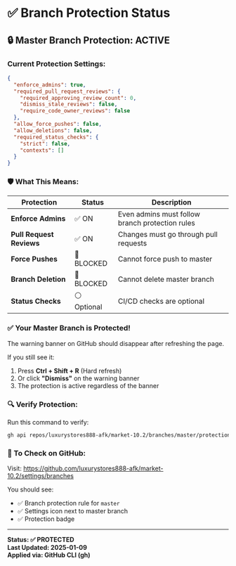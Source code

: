 # ✅ Branch Protection Status

## 🔒 Master Branch Protection: ACTIVE

### Current Protection Settings:

```json
{
  "enforce_admins": true,
  "required_pull_request_reviews": {
    "required_approving_review_count": 0,
    "dismiss_stale_reviews": false,
    "require_code_owner_reviews": false
  },
  "allow_force_pushes": false,
  "allow_deletions": false,
  "required_status_checks": {
    "strict": false,
    "contexts": []
  }
}
```

### 🛡️ What This Means:

| Protection | Status | Description |
|------------|--------|-------------|
| **Enforce Admins** | ✅ ON | Even admins must follow branch protection rules |
| **Pull Request Reviews** | ✅ ON | Changes must go through pull requests |
| **Force Pushes** | 🚫 BLOCKED | Cannot force push to master |
| **Branch Deletion** | 🚫 BLOCKED | Cannot delete master branch |
| **Status Checks** | ⚪ Optional | CI/CD checks are optional |

### ✅ Your Master Branch is Protected!

The warning banner on GitHub should disappear after refreshing the page.

If you still see it:
1. Press **Ctrl + Shift + R** (Hard refresh)
2. Or click **"Dismiss"** on the warning banner
3. The protection is active regardless of the banner

### 🔍 Verify Protection:

Run this command to verify:

```bash
gh api repos/luxurystores888-afk/market-10.2/branches/master/protection
```

### 📝 To Check on GitHub:

Visit: https://github.com/luxurystores888-afk/market-10.2/settings/branches

You should see:
- ✅ Branch protection rule for `master`
- ✅ Settings icon next to master branch
- ✅ Protection badge

---

**Status: ✅ PROTECTED**  
**Last Updated: 2025-01-09**  
**Applied via: GitHub CLI (gh)**

